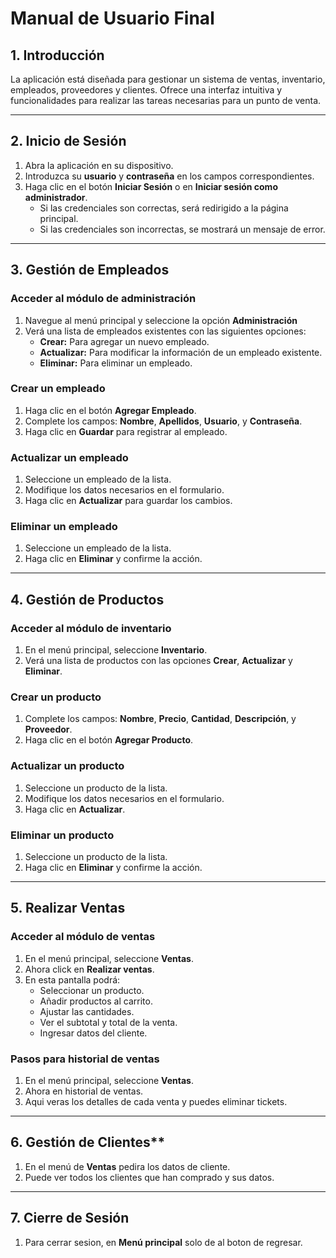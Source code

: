 # **Manual de Usuario Final**

## **1. Introducción**
La aplicación está diseñada para gestionar un sistema de ventas, inventario, empleados,
proveedores y clientes. Ofrece una interfaz intuitiva y funcionalidades para realizar 
las tareas necesarias para un punto de venta.

---

## **2. Inicio de Sesión**
1. Abra la aplicación en su dispositivo.
2. Introduzca su **usuario** y **contraseña** en los campos correspondientes.
3. Haga clic en el botón **Iniciar Sesión** o en **Iniciar sesión como administrador**.
   - Si las credenciales son correctas, será redirigido a la página principal.
   - Si las credenciales son incorrectas, se mostrará un mensaje de error.

---

## **3. Gestión de Empleados**
### **Acceder al módulo de administración**
1. Navegue al menú principal y seleccione la opción **Administración**
2. Verá una lista de empleados existentes con las siguientes opciones:
   - **Crear:** Para agregar un nuevo empleado.
   - **Actualizar:** Para modificar la información de un empleado existente.
   - **Eliminar:** Para eliminar un empleado.

### **Crear un empleado**
1. Haga clic en el botón **Agregar Empleado**.
2. Complete los campos: **Nombre**, **Apellidos**, **Usuario**, y **Contraseña**.
3. Haga clic en **Guardar** para registrar al empleado.

### **Actualizar un empleado**
1. Seleccione un empleado de la lista.
2. Modifique los datos necesarios en el formulario.
3. Haga clic en **Actualizar** para guardar los cambios.

### **Eliminar un empleado**
1. Seleccione un empleado de la lista.
2. Haga clic en **Eliminar** y confirme la acción.

---

## **4. Gestión de Productos**
### **Acceder al módulo de inventario**
1. En el menú principal, seleccione **Inventario**.
2. Verá una lista de productos con las opciones **Crear**, **Actualizar** y **Eliminar**.

### **Crear un producto**
1. Complete los campos: **Nombre**, **Precio**, **Cantidad**, **Descripción**, y **Proveedor**.
2. Haga clic en el botón **Agregar Producto**.

### **Actualizar un producto**
1. Seleccione un producto de la lista.
2. Modifique los datos necesarios en el formulario.
3. Haga clic en **Actualizar**.

### **Eliminar un producto**
1. Seleccione un producto de la lista.
2. Haga clic en **Eliminar** y confirme la acción.

---

## **5. Realizar Ventas**
### **Acceder al módulo de ventas**
1. En el menú principal, seleccione **Ventas**.
2. Ahora click en **Realizar ventas**.
2. En esta pantalla podrá:
   - Seleccionar un producto.
   - Añadir productos al carrito.
   - Ajustar las cantidades.
   - Ver el subtotal y total de la venta.
   - Ingresar datos del cliente.

### **Pasos para historial de ventas**
1. En el menú principal, seleccione **Ventas**.
2. Ahora en historial de ventas.
3. Aqui veras los detalles de cada venta y puedes eliminar tickets.

---

## **6. Gestión de Clientes****
1. En el menú de **Ventas** pedira los datos de cliente.
2. Puede ver todos los clientes que han comprado y sus datos.

---

## **7. Cierre de Sesión**
1. Para cerrar sesion, en **Menú principal** solo de al boton de regresar.
